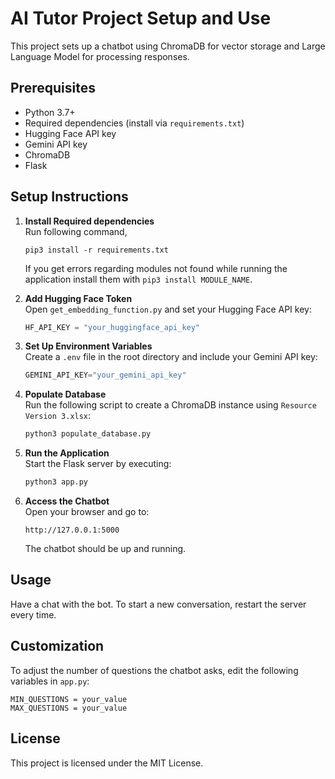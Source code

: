 # AI Tutor Project Setup and Use

This project sets up a chatbot using ChromaDB for vector storage and Large Language Model for processing responses.

## Prerequisites

- Python 3.7+
- Required dependencies (install via `requirements.txt`)
- Hugging Face API key
- Gemini API key
- ChromaDB
- Flask

## Setup Instructions

1. **Install Required dependencies**  
    Run following command,
    ```
    pip3 install -r requirements.txt
    ```
    If you get errors regarding modules not found while running the application install them with `pip3 install MODULE_NAME`.

2. **Add Hugging Face Token**  
   Open `get_embedding_function.py` and set your Hugging Face API key:
   ```python
   HF_API_KEY = "your_huggingface_api_key"
   ```

3. **Set Up Environment Variables**  
    Create a `.env` file in the root directory and include your Gemini API key:
    ```python
    GEMINI_API_KEY="your_gemini_api_key"
    ```

4. **Populate Database**  
    Run the following script to create a ChromaDB instance using `Resource Version 3.xlsx`:
    ```python
    python3 populate_database.py
    ```

5. **Run the Application**  
    Start the Flask server by executing:
    ```python
    python3 app.py
    ```

6. **Access the Chatbot**  
    Open your browser and go to:
    ```
    http://127.0.0.1:5000
    ```
    The chatbot should be up and running.

## Usage
Have a chat with the bot.
To start a new conversation, restart the server every time.

## Customization
To adjust the number of questions the chatbot asks, edit the following variables in `app.py`:
```
MIN_QUESTIONS = your_value
MAX_QUESTIONS = your_value
```

## License
This project is licensed under the MIT License.